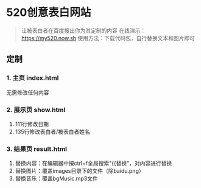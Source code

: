 # 520创意表白网站
> 让被表白者在百度搜出你为其定制的内容
在线演示：https://my520.now.sh
使用方法：下载代码包，自行替换文本和图片即可
## 定制
### 1. 主页 index.html
无需修改任何内容
### 2. 展示页 show.html
1. 111行修改日期
2. 135行修改表白者/被表白者姓名
### 3. 结果页 result.html
1. 替换内容：在编辑器中按ctrl+f全局搜索"{{替换"，对内容进行替换
2. 替换图片：覆盖images目录下的文件（除baidu.png）
3. 替换音乐：覆盖bgMusic.mp3文件